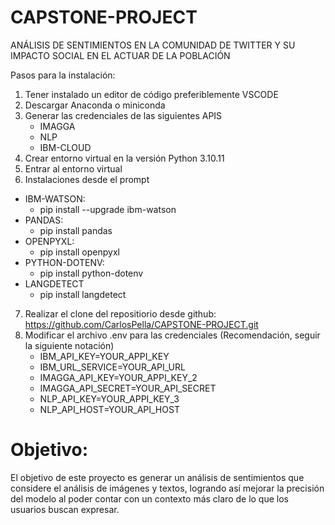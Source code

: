 # CAPSTONE-PROJECT
ANÁLISIS DE SENTIMIENTOS EN LA COMUNIDAD DE TWITTER Y SU IMPACTO SOCIAL EN EL ACTUAR DE LA POBLACIÓN

Pasos para la instalación:
1. Tener instalado un editor de código preferiblemente VSCODE
2. Descargar Anaconda o miniconda
3. Generar las credenciales de las siguientes APIS
	- IMAGGA
	- NLP
	- IBM-CLOUD
4. Crear entorno virtual en la versión Python 3.10.11
5. Entrar al entorno virtual
6. Instalaciones desde el prompt
  - IBM-WATSON: 
	- pip install --upgrade ibm-watson 
  - PANDAS: 
	- pip install pandas 
  - OPENPYXL: 
	- pip install openpyxl
  - PYTHON-DOTENV: 
	- pip install python-dotenv 
  - LANGDETECT
	- pip install langdetect
7. Realizar el clone del repositiorio desde github: https://github.com/CarlosPella/CAPSTONE-PROJECT.git
8. Modificar el archivo .env para las credenciales
	(Recomendación, seguir la siguiente notación)
	- IBM_API_KEY=YOUR_APPI_KEY 
	- IBM_URL_SERVICE=YOUR_API_URL
	- IMAGGA_API_KEY=YOUR_APPI_KEY_2 
	- IMAGGA_API_SECRET=YOUR_API_SECRET
	- NLP_API_KEY=YOUR_APPI_KEY_3
	- NLP_API_HOST=YOUR_API_HOST

# Objetivo: 
El objetivo de este proyecto es generar un análisis de sentimientos que considere el análisis de imágenes y textos, logrando así mejorar la precisión del modelo al poder contar con un contexto más claro de lo que los usuarios buscan expresar. 

